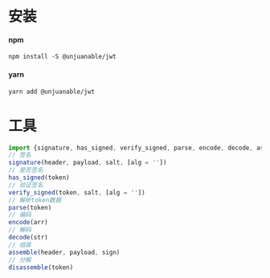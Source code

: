 # 安装

#### npm

```shell script
npm install -S @unjuanable/jwt
```

#### yarn

```shell script
yarn add @unjuanable/jwt
```

# 工具

```js
import {signature, has_signed, verify_signed, parse, encode, decode, assemble, disassemble} from '@unjuanable/jwt/utils'
// 签名
signature(header, payload, salt, [alg = ''])
// 是否签名
has_signed(token)
// 验证签名
verify_signed(token, salt, [alg = ''])
// 解析token数据
parse(token)
// 编码
encode(arr)
// 解码
decode(str)
// 组装
assemble(header, payload, sign)
// 分解
disassemble(token)

```
